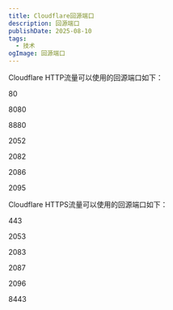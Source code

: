 ```yaml
---
title: Cloudflare回源端口
description: 回源端口
publishDate: 2025-08-10
tags:
  - 技术
ogImage: 回源端口
---
```

Cloudflare HTTP流量可以使用的回源端口如下：

80

8080

8880

2052

2082

2086

2095

Cloudflare HTTPS流量可以使用的回源端口如下：

443

2053

2083

2087

2096

8443
